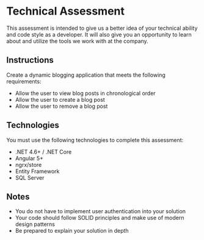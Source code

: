 # Technical Assessment

This assessment is intended to give us a better idea of your technical ability and code style as a developer. It will also give you an opportunity to learn about and utilize the tools we work with at the company.

## Instructions

Create a dynamic blogging application that meets the following requirements:

- Allow the user to view blog posts in chronological order
- Allow the user to create a blog post
- Allow the user to remove a blog post

## Technologies

You must use the following technologies to complete this assessment:

- .NET 4.6+ / .NET Core
- Angular 5+
- ngrx/store
- Entity Framework
- SQL Server

## Notes

- You do not have to implement user authentication into your solution
- Your code should follow SOLID principles and make use of modern design patterns
- Be prepared to explain your solution in depth

